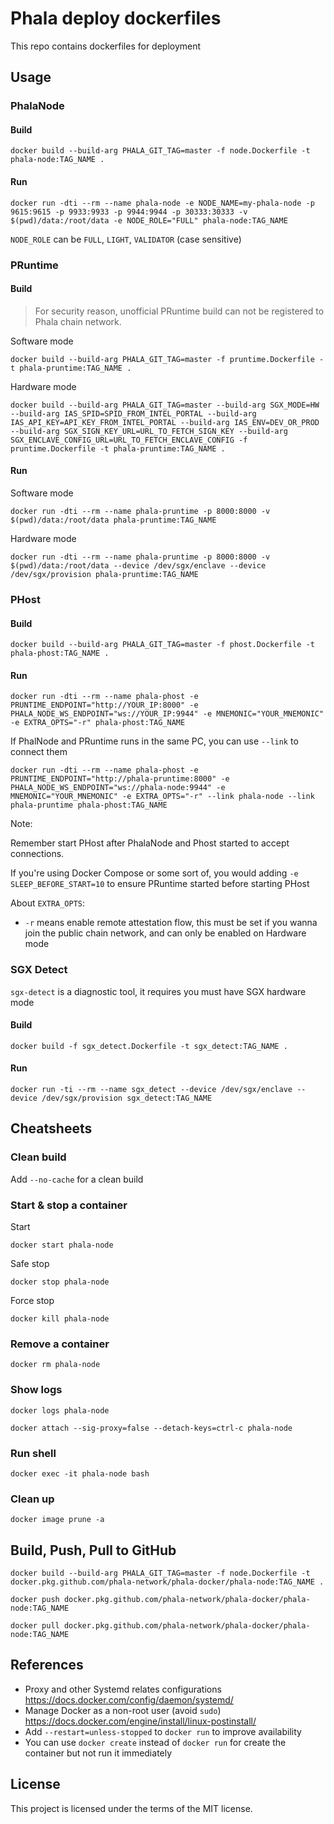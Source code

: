Phala deploy dockerfiles
====

This repo contains dockerfiles for deployment

## Usage

### PhalaNode

#### Build

`docker build --build-arg PHALA_GIT_TAG=master -f node.Dockerfile -t phala-node:TAG_NAME .`

#### Run

`docker run -dti --rm --name phala-node -e NODE_NAME=my-phala-node -p 9615:9615 -p 9933:9933 -p 9944:9944 -p 30333:30333 -v $(pwd)/data:/root/data -e NODE_ROLE="FULL" phala-node:TAG_NAME`

`NODE_ROLE` can be `FULL`, `LIGHT`, `VALIDATOR` (case sensitive)

### PRuntime

#### Build

> For security reason, unofficial PRuntime build can not be registered to Phala chain network.

Software mode

`docker build --build-arg PHALA_GIT_TAG=master -f pruntime.Dockerfile -t phala-pruntime:TAG_NAME .`

Hardware mode

`docker build --build-arg PHALA_GIT_TAG=master --build-arg SGX_MODE=HW --build-arg IAS_SPID=SPID_FROM_INTEL_PORTAL --build-arg IAS_API_KEY=API_KEY_FROM_INTEL_PORTAL --build-arg IAS_ENV=DEV_OR_PROD --build-arg SGX_SIGN_KEY_URL=URL_TO_FETCH_SIGN_KEY --build-arg SGX_ENCLAVE_CONFIG_URL=URL_TO_FETCH_ENCLAVE_CONFIG -f pruntime.Dockerfile -t phala-pruntime:TAG_NAME .`

#### Run

Software mode

`docker run -dti --rm --name phala-pruntime -p 8000:8000 -v $(pwd)/data:/root/data phala-pruntime:TAG_NAME`

Hardware mode

`docker run -dti --rm --name phala-pruntime -p 8000:8000 -v $(pwd)/data:/root/data --device /dev/sgx/enclave --device /dev/sgx/provision phala-pruntime:TAG_NAME`

### PHost

#### Build

`docker build --build-arg PHALA_GIT_TAG=master -f phost.Dockerfile -t phala-phost:TAG_NAME .`

#### Run

`docker run -dti --rm --name phala-phost -e PRUNTIME_ENDPOINT="http://YOUR_IP:8000" -e PHALA_NODE_WS_ENDPOINT="ws://YOUR_IP:9944" -e MNEMONIC="YOUR_MNEMONIC" -e EXTRA_OPTS="-r" phala-phost:TAG_NAME`

If PhalNode and PRuntime runs in the same PC, you can use `--link` to connect them

`docker run -dti --rm --name phala-phost -e PRUNTIME_ENDPOINT="http://phala-pruntime:8000" -e PHALA_NODE_WS_ENDPOINT="ws://phala-node:9944" -e MNEMONIC="YOUR_MNEMONIC" -e EXTRA_OPTS="-r" --link phala-node --link phala-pruntime phala-phost:TAG_NAME`

Note:

Remember start PHost after PhalaNode and Phost started to accept connections.

If you're using Docker Compose or some sort of, you would adding `-e SLEEP_BEFORE_START=10` to ensure PRuntime started before starting PHost

About `EXTRA_OPTS`:

- `-r` means enable remote attestation flow, this must be set if you wanna join the public chain network, and can only be enabled on Hardware mode

### SGX Detect

`sgx-detect` is a diagnostic tool, it requires you must have SGX hardware mode

#### Build

`docker build -f sgx_detect.Dockerfile -t sgx_detect:TAG_NAME .`

#### Run

`docker run -ti --rm --name sgx_detect --device /dev/sgx/enclave --device /dev/sgx/provision sgx_detect:TAG_NAME`

## Cheatsheets

### Clean build

Add `--no-cache` for a clean build

### Start & stop a container

Start

`docker start phala-node`

Safe stop

`docker stop phala-node`

Force stop

`docker kill phala-node`

### Remove a container

`docker rm phala-node`

### Show logs

`docker logs phala-node`

`docker attach --sig-proxy=false --detach-keys=ctrl-c phala-node`

### Run shell

`docker exec -it phala-node bash`

### Clean up

`docker image prune -a`

## Build, Push, Pull to GitHub

`docker build --build-arg PHALA_GIT_TAG=master -f node.Dockerfile -t docker.pkg.github.com/phala-network/phala-docker/phala-node:TAG_NAME .`

`docker push docker.pkg.github.com/phala-network/phala-docker/phala-node:TAG_NAME`

`docker pull docker.pkg.github.com/phala-network/phala-docker/phala-node:TAG_NAME`

## References

- Proxy and other Systemd relates configurations <https://docs.docker.com/config/daemon/systemd/>
- Manage Docker as a non-root user (avoid `sudo`) <https://docs.docker.com/engine/install/linux-postinstall/>
- Add `--restart=unless-stopped` to `docker run` to improve availability
- You can use `docker create` instead of `docker run` for create the container but not run it immediately

## License

This project is licensed under the terms of the MIT license.
